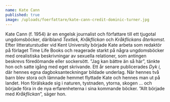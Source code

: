 ```yaml
---
name: Kate Cann
published: true
image: /uploads/foerfattare/kate-cann-credit-dominic-turner.jpg
---
```

Kate Cann (f. 1954) är en engelsk journalist och författare till ett tjugotal ungdomsböcker, däribland _Textlek, Kråkflickan_ och _Kråkflickans återkomst_. Efter litteraturstudier vid Kent University började Kate arbeta som redaktör på förlaget Time Life Books och reagerade starkt på några ungdomsböcker med orealistiska beskrivningar av sexuella relationer, som antingen beskrevs föredömande eller sockersött. ”Jag kan bättre än så här”, tänkte hon och satte igång med eget skrivande. Ett år senare publicerades _Dyk i,_ där hennes egna dagboksanteckningar bildade underlag. När hennes två barn blev stora och lämnade hemmet flyttade Kate och hennes man ut på landet. Hon förälskade sig i naturen, tystnaden, ytorna, skogen … och började föra in de nya erfarenheterna i sina kommande böcker. ”Allt började med _Kråkflickan_”, säger hon.
